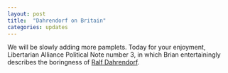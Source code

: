 ```yaml
---
layout: post
title:  "Dahrendorf on Britain"
categories: updates
---
```

We will be slowly adding more pamplets. Today for your enjoyment, Libertarian Alliance
Political Note number 3, in which Brian entertainingly describes the boringness of
[Ralf Dahrendorf](/la/polin003.html).

